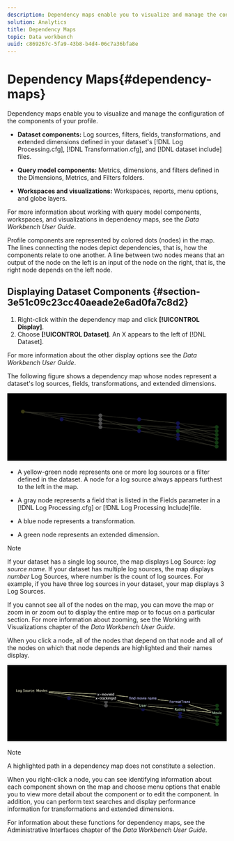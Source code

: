 ```yaml
---
description: Dependency maps enable you to visualize and manage the configuration of the components of your profile.
solution: Analytics
title: Dependency Maps
topic: Data workbench
uuid: c869267c-5fa9-43b8-b4d4-06c7a36bfa8e
---
```


# Dependency Maps{#dependency-maps}

Dependency maps enable you to visualize and manage the configuration of the components of your profile.

* **Dataset components:** Log sources, filters, fields, transformations, and extended dimensions defined in your dataset's [!DNL Log Processing.cfg], [!DNL Transformation.cfg], and [!DNL dataset include] files. 

* **Query model components:** Metrics, dimensions, and filters defined in the Dimensions, Metrics, and Filters folders. 
* **Workspaces and visualizations:** Workspaces, reports, menu options, and globe layers.

For more information about working with query model components, workspaces, and visualizations in dependency maps, see the *Data Workbench User Guide*.

Profile components are represented by colored dots (nodes) in the map. The lines connecting the nodes depict dependencies, that is, how the components relate to one another. A line between two nodes means that an output of the node on the left is an input of the node on the right, that is, the right node depends on the left node.

## Displaying Dataset Components {#section-3e51c09c23cc40aeade2e6ad0fa7c8d2}

1. Right-click within the dependency map and click **[!UICONTROL Display]**. 
1. Choose **[!UICONTROL Dataset]**. An X appears to the left of [!DNL Dataset].

For more information about the other display options see the *Data Workbench User Guide*.

The following figure shows a dependency map whose nodes represent a dataset's log sources, fields, transformations, and extended dimensions.

![](assets/vis_DependencyMap.png)

* A yellow-green node represents one or more log sources or a filter defined in the dataset. A node for a log source always appears furthest to the left in the map. 
* A gray node represents a field that is listed in the Fields parameter in a [!DNL Log Processing.cfg] or [!DNL Log Processing Include]file. 

* A blue node represents a transformation. 
* A green node represents an extended dimension.

>[!NOTE]
>
>If your dataset has a single log source, the map displays Log Source: *log source name*. If your dataset has multiple log sources, the map displays *number* Log Sources, where number is the count of log sources. For example, if you have three log sources in your dataset, your map displays 3 Log Sources.

If you cannot see all of the nodes on the map, you can move the map or zoom in or zoom out to display the entire map or to focus on a particular section. For more information about zooming, see the Working with Visualizations chapter of the *Data Workbench User Guide*.

When you click a node, all of the nodes that depend on that node and all of the nodes on which that node depends are highlighted and their names display.

![](assets/vis_DependencyMap_HighlightedPath.png)

>[!NOTE]
>
>A highlighted path in a dependency map does not constitute a selection.

When you right-click a node, you can see identifying information about each component shown on the map and choose menu options that enable you to view more detail about the component or to edit the component. In addition, you can perform text searches and display performance information for transformations and extended dimensions.

For information about these functions for dependency maps, see the Administrative Interfaces chapter of the *Data Workbench User Guide*. 
